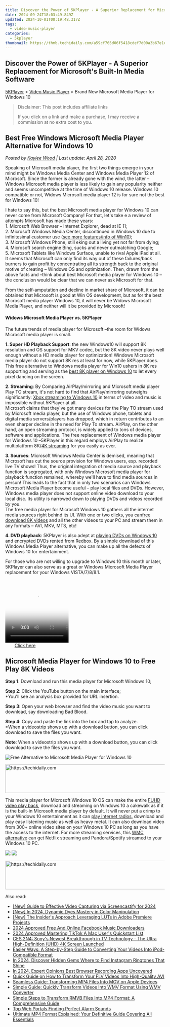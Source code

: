 ```yaml
---
title: Discover the Power of 5KPlayer - A Superior Replacement for Microsoft's Built-In Media Software
date: 2024-09-24T18:03:49.849Z
updated: 2024-10-01T00:19:48.317Z
tags:
  - video-music-player
categories:
  - 5kplayer
thumbnail: https://thmb.techidaily.com/a59cf765d06f5418cdef7d00a3b67e1ee9116697553e1d530781cf64808b0b00.png
---
```


## Discover the Power of 5KPlayer - A Superior Replacement for Microsoft's Built-In Media Software

[5KPlayer](https://tools.techidaily.com/5kplayer/products/) \> [Video Music Player](https://tools.techidaily.com/5kplayer/video-music-player/) \> Brand New Microsoft Media Player for Windows 10

>  Disclaimer: This post includes affiliate links
>
>  If you click on a link and make a purchase, I may receive a commission at no extra cost to you.
>

## Best Free Windows Microsoft Media Player Alternative for Windows 10

 _Posted by [Kaylee Wood](https://www.quora.com/profile/Amanda-Hu-21) | Last update: April 28, 2020_

Speaking of Microsoft media player, the first two things emerge in your mind might be Windows Media Center and Windows Media Player 12 of Microsoft. Since the former is already gone with the wind, the latter – Windows Microsoft media player is less likely to gain any popularity neither and seems uncompetitive at the time of Windows 10 release. Windows 10 compatible or not, Widows Microsoft media player 12 is for sure not the best for Windows 10! 

I hate to say this, but the best Microsoft media player for Windows 10 can never come from Microsoft Company! For that, let's take e a review of attempts Microsoft has made these years:   
 1\. Microsoft Web Browser – Internet Explorer, dead at IE 11;   
 2\. Microsoft Windows Media Center, discontinued in Windows 10 due to infinitesimal customer use ([see more features/info of Win10](https://tools.techidaily.com/winxdvd/products/));  
 3\. Microsoft Windows Phone, still eking out a living yet not far from dying;   
4\. Microsoft search engine Bing, sucks and never outmatching Google;   
5\. Microsoft Tablets like Windows Surface, unable to rival Apple iPad at all.   
 It seems that Microsoft can only find its way out of these failures/back burners to gain profit by concentrating all its strength back to the original motive of creating – Windows OS and optimization. Then, drawn from the above facts and –think about best Microsoft media player for Windows 10 –the conclusion would be clear that we can never ask Microsoft for that. 

From the self-amputation and decline in market share of Microsoft, it can be obtained that Microsoft is good at Win OS development, but as for the best Microsoft media player Windows 10, it will never be Widows Microsoft Media Player, and neither will it be provided by Microsoft! 

#### **Widows Microsoft Media Player vs. 5KPlayer**

The future trends of media player for Microsoft –the room for Widows Microsoft media player is small. 

**1\. Super HD Playback Support**: the new Windows10 will support 8K resolution and OS support for MKV codec, but the 8K video never plays well enough without a HD media player for optimization! Windows Microsoft media player do not support 8K res at least for now, while 5KPlayer does. This free alternative to Windows media player for Win10 ushers in 8K res supporting and serving as the [best 8K player on Windows 10](https://tools.techidaily.com/5kplayer/video-music-player/) to let every pixel dancing on the screen.

**2\. Streaming**: By Comparing AirPlay/mirroring and Microsoft media player Play TO stream, it's not hard to find that AirPlay/mirroring outweighs significantly: [Xbox streaming to Windows 10](https://tools.techidaily.com/5kplayer/airplay/) in terms of video and music is impossible without 5KPlayer at all.   
Microsoft claims that they've got many devices for the Play TO stream used by Microsoft media player, but the use of Windows phone, tablets and digital media servers/players has dropped, which in return contributes to an even sharper decline in the need for Play To stream. AirPlay, on the other hand, an open streaming protocol, is widely applied to tons of devices, software and applications. The free replacement of Windows media player for Windows 10 –5KPlayer in this regard employs AirPlay to realize multiplatform 8K/[4K streaming](https://tools.techidaily.com/5kplayer/airplay/) for you easily as ever.

**3\. Sources**: Microsoft Windows Media Center is demised, meaning that Microsoft has cut the source provision for Windows users, esp. recorded live TV shows! Thus, the original integration of media source and playback function is segregated, with only Windows Microsoft media player for playback function remained, whereby we'll have to find media sources in person! This leads to the fact that in only two scenarios can Windows Microsoft Media Player become useful – play local files and DVDs. However, Windows media player does not support online video download to your local disc. Its utility is narrowed down to playing DVDs and videos recorded by you.  
 The free media player for Microsoft Windows 10 gathers all the internet media sources right behind its UI. With one or two clicks, you can[free download 8K videos](https://tools.techidaily.com/5kplayer/youtube-download/) and all the other videos to your PC and stream them in any formats – AVI, MKV, MTS, etc!

**4\. DVD playback**: 5KPlayer is also adept at [playing DVDs on Windows 10](https://tools.techidaily.com/5kplayer/video-music-player/) and encrypted DVDs rented from Redbox. By a simple download of this Windows Media Player alternative, you can make up all the defects of Windows 10 for entertainment. 

For those who are not willing to upgrade to Windows 10 this month or later, 5KPlayer can also serve as a great or Windows Microsoft Media Player replacement for your Windows VISTA/7/8/8.1.

<!-- affiliate ads begin -->
<span id="1374820">
					<video width="200" height="200" style="cursor:pointer"
           poster="//a.impactradius-go.com/display-clicktoplayimage/1374820.png"
           onclick="if(!this.playClicked){this.play();this.setAttribute('controls',true);this.playClicked=true;}">
	   <source src="//a.impactradius-go.com/display-ad/15852-1374820">
	   <img src="//a.impactradius-go.com/display-clicktoplayimage/1374820.png" style="border: none; height: 100%; width: 100%; object-fit: contain">
	</video>
	<div style="width:125px;text-align:center"><a href="javascript:window.open(decodeURIComponent('https%3A%2F%2Fthefitville.pxf.io%2Fc%2F5597632%2F1374820%2F15852'), '_blank');void(0);">Click here</a></div>
</span>
<img height="0" width="0" src="https://imp.pxf.io/i/5597632/1374820/15852" style="position:absolute;visibility:hidden;" border="0" />
<!-- affiliate ads end -->

## Microsoft Media Player for Windows 10 to Free Play 8K Videos

**Step 1**: Download and run this media player for Microsoft Windows 10;

**Step 2**: Click the YouTube button on the main interface;   
 \*You'll see an analysis box provided for URL insertion.

**Step 3**: Open your web browser and find the video music you want to download, say downloading Bad Blood.

**Step 4**: Copy and paste the link into the box and tap to analyze.  
 \*When a videostrip shows up with a download button, you can click download to save the files you want.

**Note**: When a videostrip shows up with a download button, you can click download to save the files you want.

![Free Alternative to Microsoft Media Player for Windows 10](https://www.5kplayer.com/video-music-player/../video-music-player/img/5k-badblood-ts-free-download-yxt-051902.jpg) 

<!-- affiliate ads begin -->
<a href="https://aligracehair.sjv.io/c/5597632/1880960/19272" target="_top" id="1880960">
  <img src="//a.impactradius-go.com/display-ad/19272-1880960" border="0" alt="https://techidaily.com" width="728" height="90"/>
</a>
<img height="0" width="0" src="https://aligracehair.sjv.io/i/5597632/1880960/19272" style="position:absolute;visibility:hidden;" border="0" />
<!-- affiliate ads end -->

This media player for Microsoft Windows 10 OS can make the entire [FUHD video play back](https://tools.techidaily.com/5kplayer/video-music-player/), download and streaming on Windows 10 a cakewalk as if it is the built-in Microsoft media player by default. It will never put a crimp to your Windows 10 entertainment as it can [play internet radios](https://tools.techidaily.com/5kplayer/video-music-player/), download and play easy listening music as well as heavy metal. It can also download video from 300+ online video sites on your Windows 10 PC as long as you have the access to the internet. For more streaming services, this [WMC alternative](https://tools.techidaily.com/5kplayer/video-music-player/) can get Netflix streaming and Pandora/Spotify streamed to your Windows 10 PC.

[![](https://www.5kplayer.com/video-music-player/../button/freedownwhitewin.png)](https://tools.techidaily.com/5kplayer/products/) [![](https://www.5kplayer.com/video-music-player/../button/freedownbackmac.png)](https://tools.techidaily.com/5kplayer/products/)

<!-- affiliate ads begin -->
<a href="https://ephamedtechinc.pxf.io/c/5597632/2130528/26400" target="_top" id="2130528">
  <img src="//a.impactradius-go.com/display-ad/26400-2130528" border="0" alt="https://techidaily.com" width="728" height="90"/>
</a>
<img height="0" width="0" src="https://ephamedtechinc.pxf.io/i/5597632/2130528/26400" style="position:absolute;visibility:hidden;" border="0" />
<!-- affiliate ads end -->

<ins class="adsbygoogle"
     style="display:block"
     data-ad-format="autorelaxed"
     data-ad-client="ca-pub-7571918770474297"
     data-ad-slot="1223367746"></ins>

<ins class="adsbygoogle"
     style="display:block"
     data-ad-client="ca-pub-7571918770474297"
     data-ad-slot="8358498916"
     data-ad-format="auto"
     data-full-width-responsive="true"></ins>

<span class="atpl-alsoreadstyle">Also read:</span>
<div><ul>
<li><a href="https://screen-video-capture.techidaily.com/new-guide-to-effective-video-capturing-via-screencastify-for-2024/"><u>[New] Guide to Effective Video Capturing via Screencastify for 2024</u></a></li>
<li><a href="https://fox-helps.techidaily.com/new-in-2024-dynamic-dyes-mastery-in-color-manipulation/"><u>[New] In 2024, Dynamic Dyes Mastery in Color Manipulation</u></a></li>
<li><a href="https://some-skills.techidaily.com/new-the-insiders-approach-leveraging-luts-in-adobe-premiere-projects/"><u>[New] The Insider's Approach Leveraging LUTs in Adobe Premiere Projects</u></a></li>
<li><a href="https://facebook-video-recording.techidaily.com/2024-approved-free-and-online-facebook-music-downloaders/"><u>2024 Approved Free And Online Facebook Music Downloaders</u></a></li>
<li><a href="https://tiktok-clips.techidaily.com/2024-approved-mastering-tiktok-a-mac-users-quickstart-list/"><u>2024 Approved Mastering TikTok A Mac User's Quickstart List</u></a></li>
<li><a href="https://media-tips.techidaily.com/ces-2n4-sonys-newest-breakthrough-in-tv-technology-the-ultra-high-definition-uhd-4k-screen-launched/"><u>CES 2N4: Sony's Newest Breakthrough in TV Technology - The Ultra High-Definition (UHD) 4K Screen Launched</u></a></li>
<li><a href="https://media-tips.techidaily.com/easier-ways-a-step-by-step-guide-to-converting-your-videos-into-ipod-compatible-format/"><u>Easier Ways: A Step-by-Step Guide to Converting Your Videos Into iPod-Compatible Format</u></a></li>
<li><a href="https://fox-boxes.techidaily.com/in-2024-discover-hidden-gems-where-to-find-instagram-ringtones-that-shine/"><u>In 2024, Discover Hidden Gems Where to Find Instagram Ringtones That Shine</u></a></li>
<li><a href="https://video-screen-grab.techidaily.com/in-2024-expert-opinions-best-browser-recording-apps-uncovered/"><u>In 2024, Expert Opinions Best Browser Recording Apps Uncovered</u></a></li>
<li><a href="https://media-tips.techidaily.com/quick-guide-on-how-to-transform-your-flv-videos-into-high-quality-avi/"><u>Quick Guide on How to Transform Your FLV Videos Into High-Quality AVI</u></a></li>
<li><a href="https://media-tips.techidaily.com/seamless-guide-transforming-mp4-files-into-mov-on-apple-devices/"><u>Seamless Guide: Transforming MP4 Files Into MOV on Apple Devices</u></a></li>
<li><a href="https://media-tips.techidaily.com/simple-guide-quickly-transform-videos-into-wmv-format-using-wmv-converter/"><u>Simple Guide: Quickly Transform Videos Into WMV Format Using WMV Converter</u></a></li>
<li><a href="https://media-tips.techidaily.com/simple-steps-to-transform-rmvb-files-into-mp4-format-a-comprehensive-guide/"><u>Simple Steps to Transform RMVB Files Into MP4 Format: A Comprehensive Guide</u></a></li>
<li><a href="https://extra-tips.techidaily.com/top-web-portals-finding-perfect-alarm-sounds/"><u>Top Web Portals Finding Perfect Alarm Sounds</u></a></li>
<li><a href="https://media-tips.techidaily.com/ultimate-mp4-format-explained-your-definitive-guide-covering-all-essentials/"><u>Ultimate MP4 Format Explained: Your Definitive Guide Covering All Essentials</u></a></li>
</ul></div>

